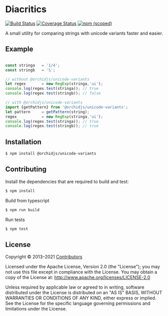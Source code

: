 # Diacritics
[![Build Status](https://img.shields.io/travis/com/orchidjs/unicode-variants)](https://travis-ci.com/github/orchidjs/unicode-variants)
[![Coverage Status](http://img.shields.io/coveralls/orchidjs/unicode-variants/master.svg?style=flat)](https://coveralls.io/r/orchidjs/unicode-variants)
<a href="https://www.npmjs.com/package/@orchidjs/unicode-variants" class="m-1 d-inline-block"><img alt="npm (scoped)" src="https://img.shields.io/npm/v/@orchidjs/unicode-variants?color=007ec6"></a>

A small utility for comparing strings with unicode variants faster and easier.

## Example

```js

const stringa   = '1/4';
const stringb   = '¼';

// without @orchidjs/unicode-variants
let regex       = new RegExp(stringa,'ui');
console.log(regex.test(stringa)); // true
console.log(regex.test(stringb)); // false

// with @orchidjs/unicode-variants
import {getPattern} from '@orchidjs/unicode-variants';
let pattern		= getPattern(string);
regex           = new RegExp(stringa,'ui');
console.log(regex.test(stringa)); // true
console.log(regex.test(stringb)); // true

```

## Installation

```sh
$ npm install @orchidjs/unicode-variants
```

## Contributing

Install the dependencies that are required to build and test:

```sh
$ npm install
```

Build from typescript
```sh
$ npm run build
```

Run tests
```sh
$ npm test
```

## License

Copyright &copy; 2013–2021 [Contributors](https://github.com/orchidjs/unicode-variants/graphs/contributors)

Licensed under the Apache License, Version 2.0 (the "License"); you may not use this file except in compliance with the License. You may obtain a copy of the License at: http://www.apache.org/licenses/LICENSE-2.0

Unless required by applicable law or agreed to in writing, software distributed under the License is distributed on an "AS IS" BASIS, WITHOUT WARRANTIES OR CONDITIONS OF ANY KIND, either express or implied. See the License for the specific language governing permissions and limitations under the License.
